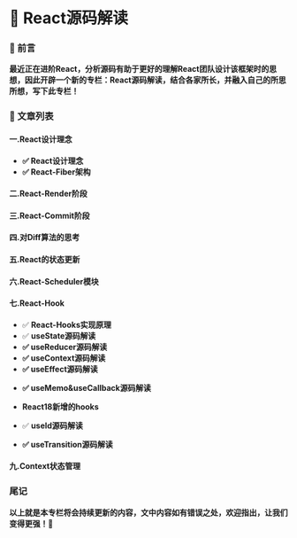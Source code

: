 # 📢 React源码解读

### 📖 前言

**最近正在进阶React，分析源码有助于更好的理解React团队设计该框架时的思想，因此开辟一个新的专栏：React源码解读，结合各家所长，并融入自己的所思所想，写下此专栏！**



### 📖 文章列表

#### 一.React设计理念

- **✅ React设计理念**
- **✅ React-Fiber架构**

#### 二.React-Render阶段



#### 三.React-Commit阶段



#### 四.对Diff算法的思考



#### 五.React的状态更新



#### 六.React-Scheduler模块



#### 七.React-Hook

- ✅ **React-Hooks实现原理**
- ✅ **useState源码解读**
- **✅ useReducer源码解读**
- **✅ useContext源码解读**
- **✅ useEffect源码解读**

* **✅ useMemo&useCallback源码解读**

* **React18新增的hooks**
* ✅ **useId源码解读**
* **✅ useTransition源码解读**



#### 九.Context状态管理



### 尾记

 **以上就是本专栏将会持续更新的内容，文中内容如有错误之处，欢迎指出，让我们变得更强！💪**
